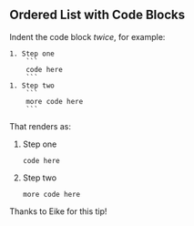 ## Ordered List with Code Blocks

Indent the code block _twice_, for example:

```
1. Step one
    ```
    code here
    ```
1. Step two
    ```
    more code here
    ```
```

That renders as:

1. Step one
    ```
    code here
    ```
1. Step two
    ```
    more code here
    ```

Thanks to Eike for this tip!

